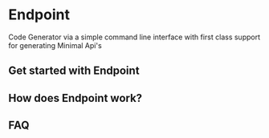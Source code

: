 # Endpoint
Code Generator via a simple command line interface with first class support for generating Minimal Api's

## Get started with Endpoint

## How does Endpoint work?

## FAQ
